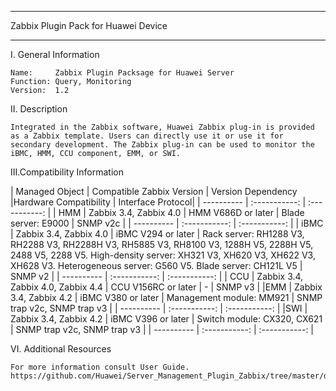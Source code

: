 ****************************************************************************
Zabbix Plugin Pack for Huawei Device
****************************************************************************

I. General Information

    Name:     Zabbix Plugin Packsage for Huawei Server
    Function: Query, Monitoring
    Version:  1.2

	
II. Description

    Integrated in the Zabbix software, Huawei Zabbix plug-in is provided as a Zabbix template. Users can directly use it or use it for secondary development. The Zabbix plug-in can be used to monitor the iBMC, HMM, CCU component, EMM, or SWI.

	
III.Compatibility Information

| Managed  Object	| Compatible Zabbix Version	| Version Dependency	|Hardware Compatibility	| Interface  Protocol|
| ---------- | :-----------:  | :-----------: |
| HMM		| Zabbix 3.4, Zabbix 4.0	| HMM V686D or later	| Blade server: E9000	| SNMP v2c |
| ---------- | :-----------:  | :-----------: |
| iBMC		| Zabbix 3.4, Zabbix 4.0	| iBMC V294 or later	| Rack server: RH1288 V3, 
											RH2288 V3, 
											RH2288H V3, 
											RH5885 V3, 
											RH8100 V3,
											1288H V5,
											2288H V5,
											2488 V5,
											2288 V5.
									   High-density server: XH321 V3,
									   			XH620 V3,
												XH622 V3,
												XH628 V3.
									   Heterogeneous server: G560 V5.
									   Blade server: CH121L V5	| SNMP v2 |
| ---------- | :-----------:  | :-----------: |
| CCU		| Zabbix 3.4, Zabbix 4.0, Zabbix 4.4	| CCU V156RC or later	| -	| SNMP v3 |
|EMM		| Zabbix 3.4, Zabbix 4.2	| iBMC V380 or later	| Management module: MM921	| SNMP trap v2c, SNMP trap v3 |
| ---------- | :-----------:  | :-----------: |
|SWI		| Zabbix 3.4, Zabbix 4.2	| iBMC V396 or later	| Switch module: CX320, CX621	| SNMP trap v2c, SNMP trap v3 |
| ---------- | :-----------:  | :-----------: |

	
VI. Additional Resources

    For more information consult User Guide. https://github.com/Huawei/Server_Management_Plugin_Zabbix/tree/master/docs
